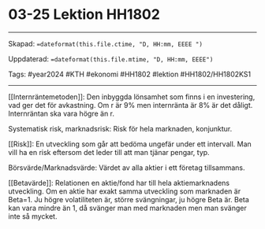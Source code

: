 # 03-25 Lektion HH1802

---

Skapad: `=dateformat(this.file.ctime, "D, HH:mm, EEEE ")`

Uppdaterad: `=dateformat(this.file.mtime, "D, HH:mm, EEEE")`

Tags: #year2024 #KTH #ekonomi #HH1802 #lektion #HH1802/HH1802KS1

---

[[Internräntemetoden]]: Den inbyggda lönsamhet som finns i en investering, vad ger det för avkastning. Om r är 9% men internränta är 8% är det dåligt. Internräntan ska vara högre än r.

Systematisk risk, marknadsrisk: Risk för hela marknaden, konjunktur.

[[Risk]]: En utveckling som går att bedöma ungefär under ett intervall. Man vill ha en risk eftersom det leder till att man tjänar pengar, typ.

Börsvärde/Marknadsvärde: Värdet av alla aktier i ett företag tillsammans.

[[Betavärde]]: Relationen en aktie/fond har till hela aktiemarknadens utveckling. Om en aktie har exakt samma utveckling som marknaden är Beta=1. Ju högre volatiliteten är, större svängningar, ju högre Beta är. Beta kan vara mindre än 1, då svänger man med marknaden men man svänger inte så mycket.
